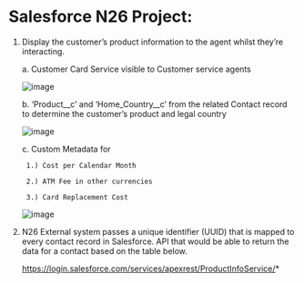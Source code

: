 # Salesforce N26 Project:

1. Display the customer’s product information to the agent whilst they’re interacting. 

    a. Customer Card Service visible to Customer service agents
    
   ![image](https://user-images.githubusercontent.com/36527366/212568749-7c086217-8368-4c3b-af1e-e0f04f670e1c.png)

    
    b.  ‘Product__c’ and ‘Home_Country__c’ from the related Contact record to determine the customer’s product and legal country
    
    ![image](https://user-images.githubusercontent.com/36527366/212567404-a83f2363-dc8f-48db-b4fa-160d67ac3ef5.png)

        
    c.  Custom Metadata for 
    
        1.) Cost per Calendar Month
        
        2.) ATM Fee in other currencies
        
        3.) Card Replacement Cost
    
    ![image](https://user-images.githubusercontent.com/36527366/212567622-b60c126c-c8d9-418a-9e2f-0173876dbc74.png)

        
2. N26 External system passes a unique identifier (UUID) that is mapped to every contact
record in Salesforce. API that would be able to return the data for a contact based on the table
below.

    https://login.salesforce.com/services/apexrest/ProductInfoService/*
